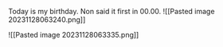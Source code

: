 Today is my birthday. Non said it first in 00.00.
![[Pasted image 20231128063240.png]]

![[Pasted image 20231128063335.png]]

